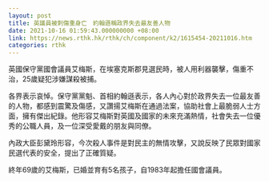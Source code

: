 ```yaml
---
layout: post
title: 英議員被刺傷重身亡　約翰遜稱政界失去最友善人物
date: 2021-10-16 01:59:43.000000000 +08:00
link: https://news.rthk.hk/rthk/ch/component/k2/1615454-20211016.htm
categories: rthk
---
```


英國保守黨國會議員艾梅斯，在埃塞克斯郡見選民時，被人用利器襲擊，傷重不治，25歲疑犯涉嫌謀殺被捕。

各界表示哀悼。保守黨黨魁、首相約翰遜表示，各人內心對於政界失去一位最友善的人物，都感到震驚及傷感，又讚揚艾梅斯在通過法案，協助社會上最脆弱人士方面，擁有傑出紀錄。他形容艾梅斯對英國及國家的未來充滿熱情，社會失去一位優秀的公職人員，及一位深受愛戴的朋友與同僚。

內政大臣彭黛玲形容，今次殺人事件是對民主的無情攻擊，又說反映了民眾對國家民選代表的安全，提出了正確質疑。

終年69歲的艾梅斯，已婚並育有5名孩子，自1983年起擔任國會議員。
